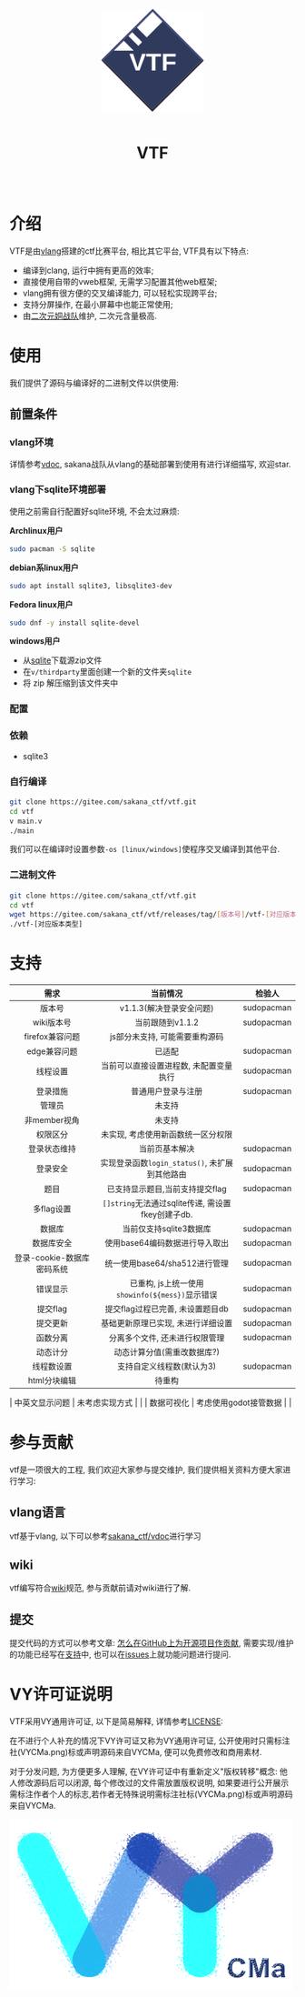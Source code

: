 <div align="center" style="display:grid;place-items:center;">
<p>
    <a href="https://gitee.com/sakana_ctf/vtf" target="_blank"><img width="180" src="./image/vtf-logo.svg" alt="VTF logo"></a>
<h1>VTF</h1>
</p>
</div>

# 介绍

VTF是由[vlang](https://vlang.io)搭建的ctf比赛平台, 相比其它平台, VTF具有以下特点:

* 编译到clang, 运行中拥有更高的效率;
* 直接使用自带的vweb框架, 无需学习配置其他web框架;
* vlang拥有很方便的交叉编译能力, 可以轻松实现跨平台;
* 支持分屏操作, 在最小屏幕中也能正常使用;
* 由[二次元姛战队](https://gitee.com/sakana_ctf)维护, 二次元含量极高.

# 使用

我们提供了源码与编译好的二进制文件以供使用:

## 前置条件

### vlang环境

详情参考[vdoc](https://gitee.com/sakana_ctf/vdoc), sakana战队从vlang的基础部署到使用有进行详细描写, 欢迎star.

### vlang下sqlite环境部署

使用之前需自行配置好sqlite环境, 不会太过麻烦:

**Archlinux用户**

```bash
sudo pacman -S sqlite
```

**debian系linux用户**

```bash
sudo apt install sqlite3, libsqlite3-dev
```

**Fedora linux用户**

```bash
sudo dnf -y install sqlite-devel
```

**windows用户**

* 从[sqlite](https://sqlite.org/download.html)下载源zip文件
* 在`v/thirdparty`里面创建一个新的文件夹`sqlite`
* 将 zip 解压缩到该文件夹中

### 配置

### 依赖

- sqlite3

### 自行编译

```bash
git clone https://gitee.com/sakana_ctf/vtf.git
cd vtf
v main.v
./main
```

我们可以在编译时设置参数`-os [linux/windows]`使程序交叉编译到其他平台.

### 二进制文件

```bash
git clone https://gitee.com/sakana_ctf/vtf.git
cd vtf
wget https://gitee.com/sakana_ctf/vtf/releases/tag/[版本号]/vtf-[对应版本类型]
./vtf-[对应版本类型]
```

# 支持

| 需求          | 当前情况                                  | 检验人        |
|:-----------:|:-------------------------------------:|:----------:|
| 版本号 | v1.1.3(解决登录安全问题)      | sudopacman |
| wiki版本号 | 当前跟随到v1.1.2 | sudopacman |
| firefox兼容问题 | js部分未支持, 可能需要重构源码                               |            |
| edge兼容问题    | 已适配                                   | sudopacman |
| 线程设置        | 当前可以直接设置进程数, 未配置变量执行                  | sudopacman |
| 登录措施        | 普通用户登录与注册                             | sudopacman |
| 管理员         | 未支持                                   |            |
| 非member视角       |  未支持       |                    |
| 权限区分       |  未实现, 考虑使用新函数统一区分权限       |                    |
| 登录状态维持      | 当前页基本解决                               | sudopacman |
| 登录安全          | 实现登录函数`login_status()`, 未扩展到其他路由 | sudopacman |
| 题目          | 已支持显示题目,当前支持提交flag                    | sudopacman |
| 多flag设置     | `[]string`无法通过sqlite传递, 需设置fkey创建子db. |            |
| 数据库         | 当前仅支持sqlite3数据库                       | sudopacman |
| 数据库安全     | 使用base64编码数据进行导入取出                                   | sudopacman           |
| 登录-cookie-数据库密码系统 |  统一使用base64/sha512进行管理  | sudopacman |
| 错误显示        | 已重构, js上统一使用`showinfo(${mess})`显示错误                                   | sudopacman           |
| 提交flag      | 提交flag过程已完善, 未设置题目db                  | sudopacman |
| 提交更新        | 基础更新原理已实现, 未进行详细设置                    | sudopacman |
| 函数分离        | 分离多个文件, 还未进行权限管理                      | sudopacman |
| 动态计分        | 动态计算分值(需重改数据库?)                       |            |
| 线程数设置      | 支持自定义线程数(默认为3)  | sudopacman |
| html分块编辑    | 待重构                         |            |

| 中英文显示问题   | 未考虑实现方式                         |            |
| 数据可视化      |  考虑使用godot接管数据                         |            |


# 参与贡献

vtf是一项很大的工程, 我们欢迎大家参与提交维护, 我们提供相关资料方便大家进行学习:

## vlang语言

vtf基于vlang, 以下可以参考[sakana_ctf/vdoc](https://gitee.com/sakana_ctf/vdoc)进行学习

## wiki

vtf编写符合[wiki](https://gitee.com/sakana_ctf/vtf.wiki.git)规范, 参与贡献前请对wiki进行了解.

## 提交

提交代码的方式可以参考文章: [怎么在GitHub上为开源项目作贡献](https://zhuanlan.zhihu.com/p/23457016), 需要实现/维护的功能已经写在[支持](#支持)中, 也可以在[issues](https://gitee.com/sakana_ctf/vtf/issues)上就功能问题进行提问.

# VY许可证说明

VTF采用VY通用许可证, 以下是简易解释, 详情参考[LICENSE](./LICENSE):

在不进行个人补充的情况下VY许可证又称为VY通用许可证, 公开使用时只需标注社(VYCMa.png)标或声明源码来自VYCMa, 便可以免费修改和商用素材.

对于分发问题, 为方便更多人理解, 在VY许可证中有重新定义"版权转移"概念: 他人修改源码后可以闭源, 每个修改过的文件需放置版权说明, 如果要进行公开展示需标注作者个人的标志,若作者无特殊说明需标注社标(VYCMa.png)标或声明源码来自VYCMa.

![](./image/VYCMa.png)
